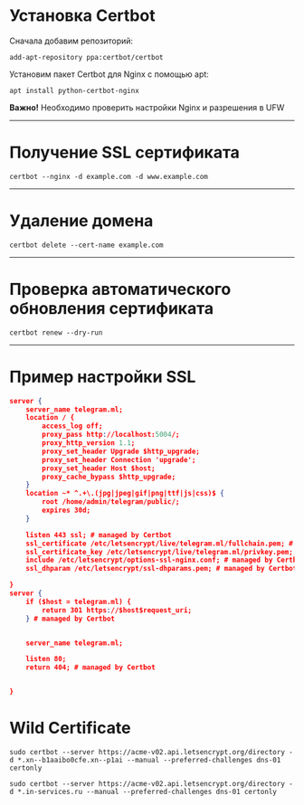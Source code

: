 <!-- TITLE: Let's Encrypt -->
<!-- SUBTITLE: A quick summary of Lets Encrypt -->

# Установка Certbot

Сначала добавим репозиторий:

`add-apt-repository ppa:certbot/certbot`

Установим пакет Certbot для Nginx с помощью apt:

`apt install python-certbot-nginx`


**Важно!**
Необходимо проверить настройки Nginx и разрешения в UFW



-----


# Получение SSL сертификата

`certbot --nginx -d example.com -d www.example.com`




-----


# Удаление домена

`certbot delete --cert-name example.com`


-----


#  Проверка автоматического обновления сертификата

`certbot renew --dry-run`




-----


# Пример настройки SSL


```json
server {
	server_name telegram.ml;
	location / {
		access_log off;
		proxy_pass http://localhost:5004/;
		proxy_http_version 1.1;
		proxy_set_header Upgrade $http_upgrade;
		proxy_set_header Connection 'upgrade';
		proxy_set_header Host $host;
		proxy_cache_bypass $http_upgrade;
	}
	location ~* ^.+\.(jpg|jpeg|gif|png|ttf|js|css)$ {           
		root /home/admin/telegram/public/;           
		expires 30d;
	}

    listen 443 ssl; # managed by Certbot
    ssl_certificate /etc/letsencrypt/live/telegram.ml/fullchain.pem; # managed by Certbot
    ssl_certificate_key /etc/letsencrypt/live/telegram.ml/privkey.pem; # managed by Certbot
    include /etc/letsencrypt/options-ssl-nginx.conf; # managed by Certbot
    ssl_dhparam /etc/letsencrypt/ssl-dhparams.pem; # managed by Certbot

}
server {
    if ($host = telegram.ml) {
        return 301 https://$host$request_uri;
    } # managed by Certbot


	server_name telegram.ml;

    listen 80;
    return 404; # managed by Certbot


}
```

# Wild Certificate

`sudo certbot --server https://acme-v02.api.letsencrypt.org/directory -d *.xn--b1aaibo0cfe.xn--p1ai --manual --preferred-challenges dns-01 certonly`

`sudo certbot --server https://acme-v02.api.letsencrypt.org/directory -d *.in-services.ru --manual --preferred-challenges dns-01 certonly`

